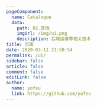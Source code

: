 ```yaml
---
pageComponent:
  name: Catalogue
  data:
    path: 02.其他
    imgUrl: /img/ui.png
    description: 后端运维等相关技术
title: 页面
date: 2020-03-11 21:50:54
permalink: /ui/
sidebar: false
article: false
comment: false
editLink: false
author:
  name: yofeu
  link: https://github.com/yofeu
---
```


